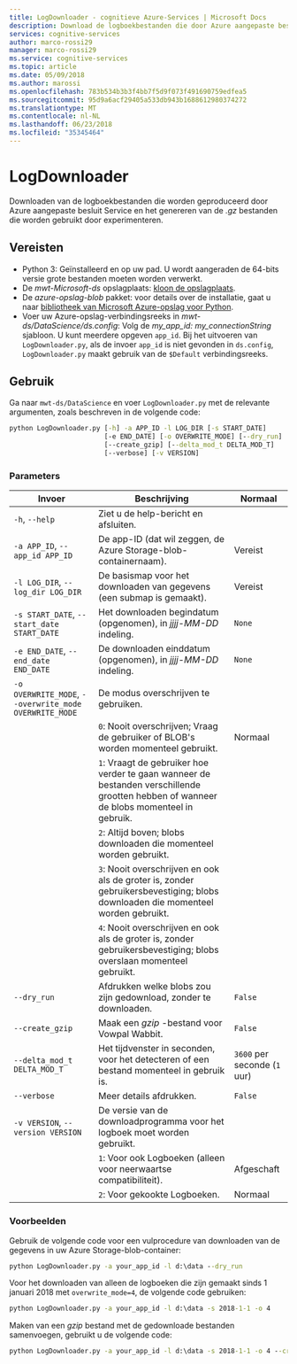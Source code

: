 ```yaml
---
title: LogDownloader - cognitieve Azure-Services | Microsoft Docs
description: Download de logboekbestanden die door Azure aangepaste besluit Service worden gemaakt.
services: cognitive-services
author: marco-rossi29
manager: marco-rossi29
ms.service: cognitive-services
ms.topic: article
ms.date: 05/09/2018
ms.author: marossi
ms.openlocfilehash: 783b534b3b3f4bb7f5d9f073f491690759edfea5
ms.sourcegitcommit: 95d9a6acf29405a533db943b1688612980374272
ms.translationtype: MT
ms.contentlocale: nl-NL
ms.lasthandoff: 06/23/2018
ms.locfileid: "35345464"
---
```

# <a name="logdownloader"></a>LogDownloader

Downloaden van de logboekbestanden die worden geproduceerd door Azure aangepaste besluit Service en het genereren van de *.gz* bestanden die worden gebruikt door experimenteren.

## <a name="prerequisites"></a>Vereisten

- Python 3: Geïnstalleerd en op uw pad. U wordt aangeraden de 64-bits versie grote bestanden moeten worden verwerkt.
- De *mwt-Microsoft-ds* opslagplaats: [kloon de opslagplaats](https://github.com/Microsoft/mwt-ds).
- De *azure-opslag-blob* pakket: voor details over de installatie, gaat u naar [bibliotheek van Microsoft Azure-opslag voor Python](https://github.com/Azure/azure-storage-python#option-1-via-pypi).
- Voer uw Azure-opslag-verbindingsreeks in *mwt-ds/DataScience/ds.config*: Volg de *my_app_id: my_connectionString* sjabloon. U kunt meerdere opgeven `app_id`. Bij het uitvoeren van `LogDownloader.py`, als de invoer `app_id` is niet gevonden in `ds.config`, `LogDownloader.py` maakt gebruik van de `$Default` verbindingsreeks.

## <a name="usage"></a>Gebruik

Ga naar `mwt-ds/DataScience` en voer `LogDownloader.py` met de relevante argumenten, zoals beschreven in de volgende code:

```cmd
python LogDownloader.py [-h] -a APP_ID -l LOG_DIR [-s START_DATE]
                        [-e END_DATE] [-o OVERWRITE_MODE] [--dry_run]
                        [--create_gzip] [--delta_mod_t DELTA_MOD_T]
                        [--verbose] [-v VERSION]
```

### <a name="parameters"></a>Parameters

| Invoer | Beschrijving | Normaal |
| --- | --- | --- |
| `-h`, `--help` | Ziet u de help-bericht en afsluiten. | |
| `-a APP_ID`, `--app_id APP_ID` | De app-ID (dat wil zeggen, de Azure Storage-blob-containernaam). | Vereist |
| `-l LOG_DIR`, `--log_dir LOG_DIR` | De basismap voor het downloaden van gegevens (een submap is gemaakt).  | Vereist |
| `-s START_DATE`, `--start_date START_DATE` | Het downloaden begindatum (opgenomen), in *jjjj-MM-DD* indeling. | `None` |
| `-e END_DATE`, `--end_date END_DATE` | De downloaden einddatum (opgenomen), in *jjjj-MM-DD* indeling. | `None` |
| `-o OVERWRITE_MODE`, `--overwrite_mode OVERWRITE_MODE` | De modus overschrijven te gebruiken. | |
| | `0`: Nooit overschrijven; Vraag de gebruiker of BLOB's worden momenteel gebruikt. | Normaal | |
| | `1`: Vraagt de gebruiker hoe verder te gaan wanneer de bestanden verschillende grootten hebben of wanneer de blobs momenteel in gebruik. | |
| | `2`: Altijd boven; blobs downloaden die momenteel worden gebruikt. | |
| | `3`: Nooit overschrijven en ook als de groter is, zonder gebruikersbevestiging; blobs downloaden die momenteel worden gebruikt. | |
| | `4`: Nooit overschrijven en ook als de groter is, zonder gebruikersbevestiging; blobs overslaan momenteel gebruikt. | |
| `--dry_run` | Afdrukken welke blobs zou zijn gedownload, zonder te downloaden. | `False` |
| `--create_gzip` | Maak een *gzip* -bestand voor Vowpal Wabbit. | `False` |
| `--delta_mod_t DELTA_MOD_T` | Het tijdvenster in seconden, voor het detecteren of een bestand momenteel in gebruik is. | `3600` per seconde (`1` uur) |
| `--verbose` | Meer details afdrukken. | `False` |
| `-v VERSION`, `--version VERSION` | De versie van de downloadprogramma voor het logboek moet worden gebruikt. | |
| | `1`: Voor ook Logboeken (alleen voor neerwaartse compatibiliteit). | Afgeschaft |
| | `2`: Voor gekookte Logboeken. | Normaal |

### <a name="examples"></a>Voorbeelden

Gebruik de volgende code voor een vulprocedure van downloaden van de gegevens in uw Azure Storage-blob-container:
```cmd
python LogDownloader.py -a your_app_id -l d:\data --dry_run
```

Voor het downloaden van alleen de logboeken die zijn gemaakt sinds 1 januari 2018 met `overwrite_mode=4`, de volgende code gebruiken:
```cmd
python LogDownloader.py -a your_app_id -l d:\data -s 2018-1-1 -o 4
```

Maken van een *gzip* bestand met de gedownloade bestanden samenvoegen, gebruikt u de volgende code:
```cmd
python LogDownloader.py -a your_app_id -l d:\data -s 2018-1-1 -o 4 --create_gzip
```